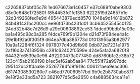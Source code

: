 c2265837bbf05c78
1ed676673e146457
e37c689f0abe9303
d8c0e648e172580f
f854453fd1fc1353
6222519d24657b1e
32d349268fed1e9d
495443879edd8570
1048e9d14819b872
84b481431bc200cc
ee96fd73b4231d01
3cb64525545c0125
24dd32b48e7d26d9
a29c00608892ce53
1dded99bdb15e09c
ba1a495d98c0a285
f4dce769f9b1204e
d21d73f984ee4a1c
29e1bf92a0f305f9
d64ea7dba385773d
01013955a3b82977
10a9a12284f6f324
0978077d40d9fb96
0db872d7231e1975
2af16d3a7413956b
c281c62402f0599e
424e5afa2a6820f8
64432fc6539a0e96
492200473a077450
dd8760b1c2c38b72
123c415ab2169198
b1ec5ef62ab5aa84
77c551f72a997ddc
295142dc2ffdaa8e
25267794fd9f919c
006121aea9eac306
d6174308530280e7
c46ed770060517bd
9b9e2b8730abc871
9e18f2e33bd5a723
3821077d5d5e2650
c4a6885634ca11e1

